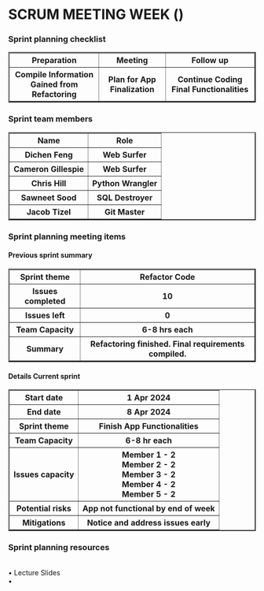 <h1>SCRUM MEETING WEEK ()</h1>

<h3>  Sprint planning checklist</h3>
<table border = "2">
    <tr>
        <th>Preparation</th>
        <th>Meeting</th>
        <th>Follow up</th>
    <tr>
    <tr >
        <th>Compile Information Gained from Refactoring</th>
        <th>Plan for App Finalization</th>
        <th>Continue Coding Final Functionalities</th>
    </tr>
</table>
<h3>Sprint team members</h3>
<table border = "2">
    <tr>
        <th>Name</th>
        <th>Role</th>
    <tr>
    <tr >
        <th>Dichen Feng</th>
        <th>Web Surfer</th>
    </tr>
    <tr >
        <th>Cameron Gillespie</th>
        <th>Web Surfer</th>
    </tr>
    <tr >
        <th>Chris Hill</th>
        <th>Python Wrangler</th>
    </tr>
    <tr >
        <th>Sawneet Sood</th>
        <th>SQL Destroyer</th>
    </tr>
    <tr>
        <th>Jacob Tizel</th>
        <th>Git Master</th>
    </tr>
</table>

<h3>Sprint planning meeting items</h3>

<h4>Previous sprint summary</h4>

<table border = "2">
    <tr>
        <th>Sprint theme</th>
        <th>Refactor Code</th>
    <tr>
    <tr >
        <th>Issues completed</th>
        <th>10</th>
    </tr>
    <tr >
        <th>Issues left</th>
        <th>0</th>
    </tr>
    <tr >
        <th>Team Capacity</th>
        <th>6-8 hrs each</th>
    </tr>
    <tr >
        <th>Summary</th>
        <th>Refactoring finished. Final requirements compiled.</th>
    </tr>
</table>

<h4>Details Current sprint</h4>

<table border = "2">
    <tr>
        <th>Start date</th>
        <th>1 Apr 2024</th>  
    <tr>
    <tr >
        <th>End date</th>
        <th>8 Apr 2024</th>
    </tr>
    <tr >
        <th>Sprint theme</th>
        <th>Finish App Functionalities</th>
    </tr>
    <tr >
        <th>Team Capacity</th>
        <th>6-8 hr each</th>
    </tr>
    <tr >
        <th>Issues capacity</th>
        <th>Member 1 - 2
            <br>Member 2 - 2
            <br>Member 3 - 2
            <br>Member 4 - 2
            <br>Member 5 - 2
        </th>
    </tr>
    <tr >
        <th>Potential risks</th>
        <th>App not functional by end of week</th>
    </tr>
    <tr >
        <th>Mitigations</th>
        <th>Notice and address issues early</th>
    </tr>
</table>
<h3>Sprint planning resources</h3>
<br>• Lecture Slides
<br>•